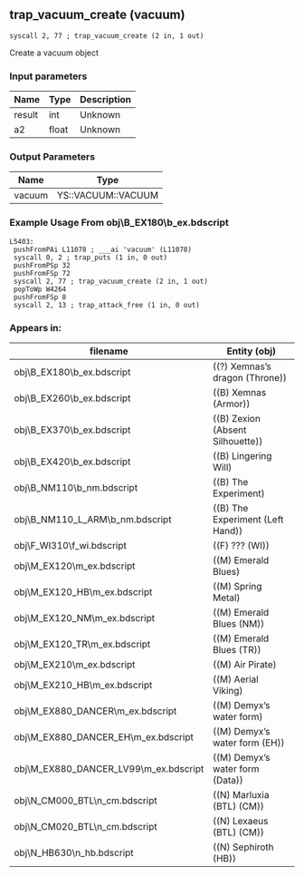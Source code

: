 ## trap_vacuum_create (vacuum)

`syscall 2, 77 ; trap_vacuum_create (2 in, 1 out)`

Create a vacuum object

### Input parameters
| Name | Type | Description
|------|------|------------
| result   | int   | Unknown
| a2   | float   | Unknown


### Output Parameters
| Name | Type
|------|-----
| vacuum   | YS::VACUUM::VACUUM   
### Example Usage From obj\B_EX180\b_ex.bdscript
```plaintext
L5403:
 pushFromPAi L11078 ; ___ai 'vacuum' (L11078)
 syscall 0, 2 ; trap_puts (1 in, 0 out)
 pushFromPSp 32
 pushFromFSp 72
 syscall 2, 77 ; trap_vacuum_create (2 in, 1 out)
 popToWp W4264
 pushFromFSp 8
 syscall 2, 13 ; trap_attack_free (1 in, 0 out)
```


### Appears in:
| filename | Entity (obj)
|----------|-------------
| obj\B_EX180\b_ex.bdscript       | ((?) Xemnas’s dragon (Throne))          
| obj\B_EX260\b_ex.bdscript       | ((B) Xemnas (Armor))          
| obj\B_EX370\b_ex.bdscript       | ((B) Zexion (Absent Silhouette))          
| obj\B_EX420\b_ex.bdscript       | ((B) Lingering Will)          
| obj\B_NM110\b_nm.bdscript       | ((B) The Experiment)          
| obj\B_NM110_L_ARM\b_nm.bdscript       | ((B) The Experiment (Left Hand))          
| obj\F_WI310\f_wi.bdscript       | ((F) ??? (WI))          
| obj\M_EX120\m_ex.bdscript       | ((M) Emerald Blues)          
| obj\M_EX120_HB\m_ex.bdscript       | ((M) Spring Metal)          
| obj\M_EX120_NM\m_ex.bdscript       | ((M) Emerald Blues (NM))          
| obj\M_EX120_TR\m_ex.bdscript       | ((M) Emerald Blues (TR))          
| obj\M_EX210\m_ex.bdscript       | ((M) Air Pirate)          
| obj\M_EX210_HB\m_ex.bdscript       | ((M) Aerial Viking)          
| obj\M_EX880_DANCER\m_ex.bdscript       | ((M) Demyx’s water form)          
| obj\M_EX880_DANCER_EH\m_ex.bdscript       | ((M) Demyx’s water form (EH))          
| obj\M_EX880_DANCER_LV99\m_ex.bdscript       | ((M) Demyx’s water form (Data))          
| obj\N_CM000_BTL\n_cm.bdscript       | ((N) Marluxia (BTL) (CM))          
| obj\N_CM020_BTL\n_cm.bdscript       | ((N) Lexaeus (BTL) (CM))          
| obj\N_HB630\n_hb.bdscript       | ((N) Sephiroth (HB))          



